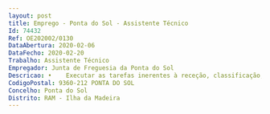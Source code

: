 ```yaml
--- 
layout: post
title: Emprego - Ponta do Sol - Assistente Técnico
Id: 74432
Ref: OE202002/0130
DataAbertura: 2020-02-06
DataFecho: 2020-02-20
Trabalho: Assistente Técnico
Empregador: Junta de Freguesia da Ponta do Sol
Descricao: •	Executar as tarefas inerentes à receção, classificação, registo, distribuição e expedição da correspondência e outros documentos, dentro dos prazos respetivos •	Assegurar a elaboração de ofícios e outra documentação que se revele necessária •	Arquivar todos os documentos e processos que hajam sido objeto de decisão final •	Efetuar o processamento de vencimentos, subsídios, abonos e outras remunerações e elaborar os mapas e relação dos respetivos descontos •	Elaborar e manter atualizado o inventário dos bens •	Efetuar o expediente relativo às faltas, férias e licenças e promover a verificação de faltas nos termos legais •	Instruir os processos referentes às prestações sociais dos funcionários •	Manter organizada a contabilidade e efetuar todo o movimento e escrituração de acordo com as normas legais aplicáveis •	Colaborar na atividade das áreas financeira e contabilística, levando à prática as orientações definidas •	Colaborar na execução de estatísticas, análises ou informações sobre contabilidade de custos •	Conferir diariamente todo o processo relacionado com a liquidação, registo e cobrança de todas as receitas e entradas e saídas de fundos por operações de tesouraria e de débitos e créditos de valores em documentos efetuados pela tesouraria •	Verificar e liquidar os descontos para entrega ao Estado e outras entidades, bem como as contribuições, impostos ou taxas, dentro dos prazos legais •	Verificar o recenseamento eleitoral e efetuar o registo de canídeos e gatídeos 
CodigoPostal: 9360-212 PONTA DO SOL
Concelho: Ponta do Sol
Distrito: RAM - Ilha da Madeira
--- 
```

